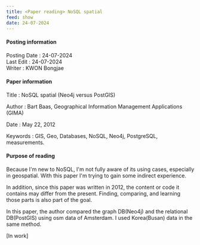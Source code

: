 ```yaml
---
title: <Paper reading> NoSQL spatial
feed: show
date: 24-07-2024
---
```

#### Posting information

Posting Date : 24-07-2024  
Last Edit : 24-07-2024  
Writer : KWON Bongjae

#### Paper information

Title : NoSQL spatial (Neo4j versus PostGIS)

Author : Bart Baas, Geographical Information Management Applications (GIMA)

Date : May 22, 2012

Keywords : GIS, Geo, Databases, NoSQL, Neo4j, PostgreSQL, measurements.

#### Purpose of reading

Because I'm new to NoSQL, I'm not fully aware of its using cases, especially in geospatial. With this paper I'm trying to gain some indirect experience.

In addition, since this paper was written in 2012, the content or code it contains may differ from the present. Finding, comparing, and learning those parts is also part of the goal.

In this paper, the author compared the graph DB(Neo4j) and the relational DB(PostGIS) using osm data of  Amsterdam. I used Korea(Busan) data in the same method.

[In work]